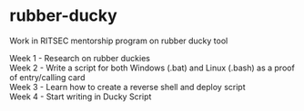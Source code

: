 # rubber-ducky
Work in RITSEC mentorship program on rubber ducky tool

Week 1 - Research on rubber duckies  
Week 2 - Write a script for both Windows (.bat) and Linux (.bash) as a proof of entry/calling card  
Week 3 - Learn how to create a reverse shell and deploy script  
Week 4 - Start writing in Ducky Script
